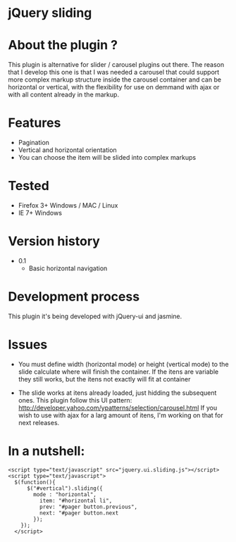 # jQuery sliding

# About the plugin ?

This plugin is alternative for slider / carousel plugins out there. The reason that I develop this one is that I was needed a carousel
that could support more complex markup structure inside the carousel container and can be horizontal or vertical, with the flexibility for use on demmand with ajax or with all content already in the markup.

# Features

* Pagination
* Vertical and horizontal orientation
* You can choose the item will be slided into complex markups

# Tested

* Firefox 3+ Windows / MAC / Linux
* IE 7+ Windows

# Version history

* 0.1
  * Basic horizontal navigation

# Development process

This plugin it's being developed with jQuery-ui and jasmine.

# Issues

* You must define width (horizontal mode) or height (vertical mode) to the slide calculate where will finish the container. If the itens are variable they still works,
but the itens not exactly will fit at container

* The slide works at itens already loaded, just hidding the subsequent ones. This plugin follow this UI pattern: http://developer.yahoo.com/ypatterns/selection/carousel.html
If you wish to use with ajax for a larg amount of itens, I'm working on that for next releases.


# In a nutshell:
    <script type="text/javascript" src="jquery.ui.sliding.js"></script>
    <script type="text/javascript">
      $(function(){
          $("#vertical").sliding({
            mode : "horizontal",
              item: "#horizontal li",
              prev: "#pager button.previous",
              next: "#pager button.next
            });
        });
      </script>
